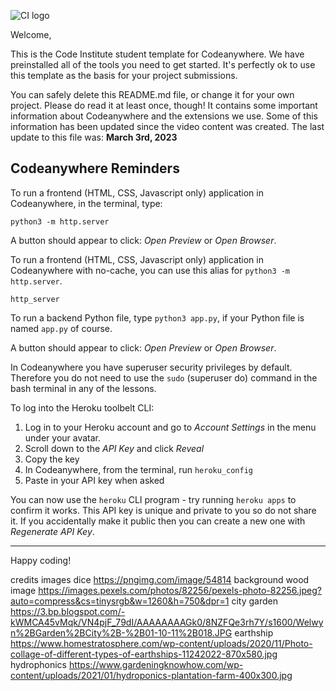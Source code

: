 ![CI logo](https://codeinstitute.s3.amazonaws.com/fullstack/ci_logo_small.png)

Welcome,

This is the Code Institute student template for Codeanywhere. We have preinstalled all of the tools you need to get started. It's perfectly ok to use this template as the basis for your project submissions.

You can safely delete this README.md file, or change it for your own project. Please do read it at least once, though! It contains some important information about Codeanywhere and the extensions we use. Some of this information has been updated since the video content was created. The last update to this file was: **March 3rd, 2023**

## Codeanywhere Reminders

To run a frontend (HTML, CSS, Javascript only) application in Codeanywhere, in the terminal, type:

`python3 -m http.server`

A button should appear to click: _Open Preview_ or _Open Browser_.

To run a frontend (HTML, CSS, Javascript only) application in Codeanywhere with no-cache, you can use this alias for `python3 -m http.server`.

`http_server`

To run a backend Python file, type `python3 app.py`, if your Python file is named `app.py` of course.

A button should appear to click: _Open Preview_ or _Open Browser_.

In Codeanywhere you have superuser security privileges by default. Therefore you do not need to use the `sudo` (superuser do) command in the bash terminal in any of the lessons.

To log into the Heroku toolbelt CLI:

1. Log in to your Heroku account and go to _Account Settings_ in the menu under your avatar.
2. Scroll down to the _API Key_ and click _Reveal_
3. Copy the key
4. In Codeanywhere, from the terminal, run `heroku_config`
5. Paste in your API key when asked

You can now use the `heroku` CLI program - try running `heroku apps` to confirm it works. This API key is unique and private to you so do not share it. If you accidentally make it public then you can create a new one with _Regenerate API Key_.

---

Happy coding!

credits images 
dice https://pngimg.com/image/54814 
background wood image https://images.pexels.com/photos/82256/pexels-photo-82256.jpeg?auto=compress&cs=tinysrgb&w=1260&h=750&dpr=1 
city garden https://3.bp.blogspot.com/-kWMCA45vMqk/VN4pjF_79dI/AAAAAAAAGk0/8NZFQe3rh7Y/s1600/Welwyn%2BGarden%2BCity%2B-%2B01-10-11%2B018.JPG 
earthship https://www.homestratosphere.com/wp-content/uploads/2020/11/Photo-collage-of-different-types-of-earthships-11242022-870x580.jpg 
hydrophonics https://www.gardeningknowhow.com/wp-content/uploads/2021/01/hydroponics-plantation-farm-400x300.jpg  
